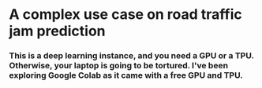 # A complex use case on road traffic jam prediction
### This is a deep learning instance, and you need a GPU or a TPU. Otherwise, your laptop is going to be tortured. I've been exploring Google Colab as it came with a free GPU and TPU.